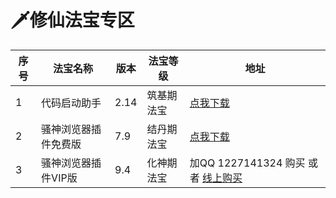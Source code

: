 

# 🗡️修仙法宝专区

| 序号 | 法宝名称  | 版本|法宝等级|                      地址                                                                 |
|------|---------|-----|---------|------------------------------------------------------------------------------|
| 1   | 代码启动助手|2.14| 筑基期法宝| [点我下载](https://github.com/wxhzhwxhzh/saossion_code_helper_online/releases/download/2.14/Drissionpage_code_helper_2.14.exe)                                  |
| 2   | 骚神浏览器插件免费版|7.9 | 结丹期法宝| [点我下载](https://github.com/wxhzhwxhzh/saossion_code_helper_online/releases/download/7.9/DP_helper_7.9.rar/)                                 |
| 3   | 骚神浏览器插件VIP版|9.4 | 化神期法宝| 加QQ 1227141324 购买 或者 [线上购买](/dp_helper/下载安装)                               |
